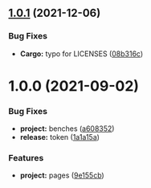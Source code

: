 ## [1.0.1](https://github.com/jmfiaschi/json_value_remove/compare/v1.0.0...v1.0.1) (2021-12-06)


### Bug Fixes

* **Cargo:** typo for LICENSES ([08b316c](https://github.com/jmfiaschi/json_value_remove/commit/08b316c68142c8af7c19443b23347dacbedc1496))

# 1.0.0 (2021-09-02)


### Bug Fixes

* **project:** benches ([a608352](https://github.com/jmfiaschi/json_value_remove/commit/a6083522ec312af1a607ee39af08611373d76ff6))
* **release:** token ([1a1a15a](https://github.com/jmfiaschi/json_value_remove/commit/1a1a15a22891591da31db2c17d0cc7c4c5129d25))


### Features

* **project:** pages ([9e155cb](https://github.com/jmfiaschi/json_value_remove/commit/9e155cbf08781e0ac3c859e04a34d431dc56ecdf))
